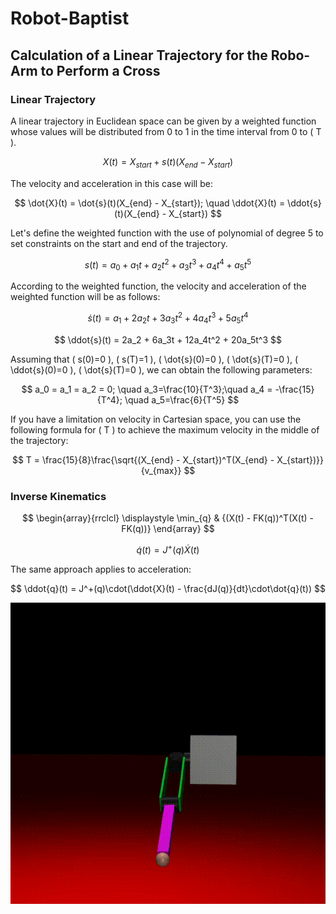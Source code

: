 # Robot-Baptist

## Calculation of a Linear Trajectory for the Robo-Arm to Perform a Cross

### Linear Trajectory

A linear trajectory in Euclidean space can be given by a weighted function whose values will be distributed from 0 to 1 in the time interval from 0 to \( T \).

$$
X(t) = X_{start} + s(t)(X_{end} - X_{start})
$$

The velocity and acceleration in this case will be:

$$
\dot{X}(t) = \dot{s}(t)(X_{end} - X_{start}); \quad \ddot{X}(t) = \ddot{s}(t)(X_{end} - X_{start})
$$

Let's define the weighted function with the use of polynomial of degree 5 to set constraints on the start and end of the trajectory.

$$
s(t) = a_0 + a_1t + a_2t^2 + a_3t^3 + a_4t^4 + a_5t^5
$$

According to the weighted function, the velocity and acceleration of the weighted function will be as follows:

$$
\dot{s}(t) = a_1 + 2a_2t + 3a_3t^2 + 4a_4t^3 + 5a_5t^4
$$

$$
\ddot{s}(t) = 2a_2 + 6a_3t + 12a_4t^2 + 20a_5t^3
$$

Assuming that \( s(0)=0 \), \( s(T)=1 \), \( \dot{s}(0)=0 \), \( \dot{s}(T)=0 \), \( \ddot{s}(0)=0 \), \( \dot{s}(T)=0 \), we can obtain the following parameters:

$$
a_0 = a_1 = a_2 = 0; \quad a_3=\frac{10}{T^3};\quad a_4 = -\frac{15}{T^4}; \quad a_5=\frac{6}{T^5}
$$

If you have a limitation on velocity in Cartesian space, you can use the following formula for \( T \) to achieve the maximum velocity in the middle of the trajectory:

$$
T = \frac{15}{8}\frac{\sqrt{(X_{end} - X_{start})^T(X_{end} - X_{start})}}{v_{max}}
$$

### Inverse Kinematics

$$
\begin{array}{rrclcl}
\displaystyle \min_{q} & {(X(t) - FK(q))^T(X(t) - FK(q))}
\end{array}
$$

$$
\dot{q}(t) = J^+(q)\dot{X}(t)
$$

The same approach applies to acceleration:

$$
\ddot{q}(t) = J^+(q)\cdot(\ddot{X}(t) - \frac{dJ(q)}{dt}\cdot\dot{q}(t))
$$

![sim](assets/robo_cross.gif)